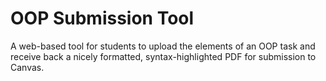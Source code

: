 # OOP Submission Tool

A web-based tool for students to upload the elements of an OOP task and receive back a nicely formatted, syntax-highlighted PDF for submission to Canvas.
